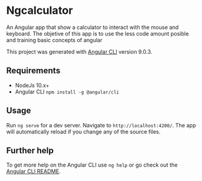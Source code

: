 # Ngcalculator

An Angular app that show a calculator to interact with the mouse and keyboard. The objetive of this app is to use the less code amount posible and training basic concepts of angular

This project was generated with [Angular CLI](https://github.com/angular/angular-cli) version 9.0.3.

## Requirements
  * NodeJs 10.x+
  * Angular CLI `npm install -g @angular/cli`

## Usage

Run `ng serve` for a dev server. Navigate to `http://localhost:4200/`. The app will automatically reload if you change any of the source files.

## Further help

To get more help on the Angular CLI use `ng help` or go check out the [Angular CLI README](https://github.com/angular/angular-cli/blob/master/README.md).

